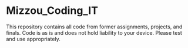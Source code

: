 # Mizzou_Coding_IT

This repository contains all code from former assignments, projects, and finals. Code is as is and does not hold liability to your device. Please test and use appropriately. 
